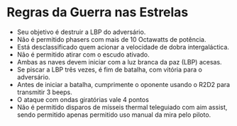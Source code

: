 # Regras da Guerra nas Estrelas

* Seu objetivo é destruir a LBP do adversário.
* Não é permitido phasers com mais de 10 Octawatts de potência.
* Está desclassificado quem acionar a velocidade de dobra intergaláctica.
* Não é permitido atirar com o escudo ativado.
* Ambas as naves devem iniciar com a luz branca da paz (LBP) acesas.
* Se piscar a LBP três vezes, é fim de batalha, com vitória para o adversário.
* Antes de iniciar a batalha, cumprimente o oponente usando o R2D2 para transmitir 3 beeps.
* O ataque com ondas giratórias vale 4 pontos
* Não é permitido disparos de mísseis thermal teleguiado com aim assist, sendo permitido apenas permitido uso manual da mira pelo piloto.
